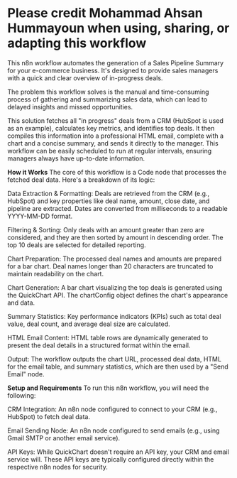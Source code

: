 # Please credit Mohammad Ahsan Hummayoun when using, sharing, or adapting this workflow

This n8n workflow automates the generation of a Sales Pipeline Summary for your e-commerce business. It's designed to provide sales managers with a quick and clear overview of in-progress deals.

The problem this workflow solves is the manual and time-consuming process of gathering and summarizing sales data, which can lead to delayed insights and missed opportunities.

This solution fetches all "in progress" deals from a CRM (HubSpot is used as an example), calculates key metrics, and identifies top deals. It then compiles this information into a professional HTML email, complete with a chart and a concise summary, and sends it directly to the manager. This workflow can be easily scheduled to run at regular intervals, ensuring managers always have up-to-date information.

**How it Works**
The core of this workflow is a Code node that processes the fetched deal data. Here's a breakdown of its logic:

Data Extraction & Formatting: Deals are retrieved from the CRM (e.g., HubSpot) and key properties like deal name, amount, close date, and pipeline are extracted. Dates are converted from milliseconds to a readable YYYY-MM-DD format.

Filtering & Sorting: Only deals with an amount greater than zero are considered, and they are then sorted by amount in descending order. The top 10 deals are selected for detailed reporting.

Chart Preparation: The processed deal names and amounts are prepared for a bar chart. Deal names longer than 20 characters are truncated to maintain readability on the chart.

Chart Generation: A bar chart visualizing the top deals is generated using the QuickChart API. The chartConfig object defines the chart's appearance and data.

Summary Statistics: Key performance indicators (KPIs) such as total deal value, deal count, and average deal size are calculated.

HTML Email Content: HTML table rows are dynamically generated to present the deal details in a structured format within the email.

Output: The workflow outputs the chart URL, processed deal data, HTML for the email table, and summary statistics, which are then used by a "Send Email" node.

**Setup and Requirements**
To run this n8n workflow, you will need the following:

CRM Integration: An n8n node configured to connect to your CRM (e.g., HubSpot) to fetch deal data.

Email Sending Node: An n8n node configured to send emails (e.g., using Gmail SMTP or another email service).

API Keys: While QuickChart doesn't require an API key, your CRM and email service will. These API keys are typically configured directly within the respective n8n nodes for security.
